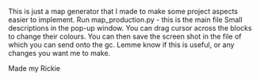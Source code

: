 This is just a map generator that I made to make some project aspects easier to implement.
Run map_production.py - this is the main file
Small descriptions in the pop-up window.
You can drag cursor across the blocks to change their colours.
You can then save the screen shot in the file of which you can send onto the gc.
Lemme know if this is useful, or any changes you want me to make.

Made my Rickie
